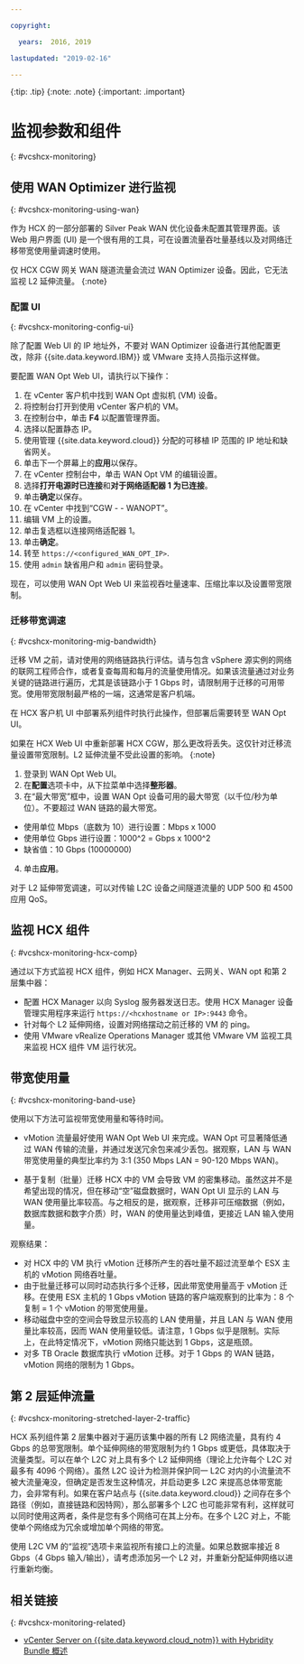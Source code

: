 ```yaml
---

copyright:

  years:  2016, 2019

lastupdated: "2019-02-16"

---
```


{:tip: .tip}
{:note: .note}
{:important: .important}

# 监视参数和组件
{: #vcshcx-monitoring}

## 使用 WAN Optimizer 进行监视
{: #vcshcx-monitoring-using-wan}

作为 HCX 的一部分部署的 Silver Peak WAN 优化设备未配置其管理界面。该 Web 用户界面 (UI) 是一个很有用的工具，可在设置流量吞吐量基线以及对网络迁移带宽使用量调速时使用。

仅 HCX CGW 网关 WAN 隧道流量会流过 WAN Optimizer 设备。因此，它无法监视 L2 延伸流量。
{:note}

### 配置 UI
{: #vcshcx-monitoring-config-ui}

除了配置 Web UI 的 IP 地址外，不要对 WAN Optimizer 设备进行其他配置更改，除非 {{site.data.keyword.IBM}} 或 VMware 支持人员指示这样做。   

要配置 WAN Opt Web UI，请执行以下操作：
1.	在 vCenter 客户机中找到 WAN Opt 虚拟机 (VM) 设备。
2.	将控制台打开到使用 vCenter 客户机的 VM。
3.	在控制台中，单击 **F4** 以配置管理界面。
4.	选择以配置静态 IP。
5.	使用管理 {{site.data.keyword.cloud}} 分配的可移植 IP 范围的 IP 地址和缺省网关。
6.	单击下一个屏幕上的**应用**以保存。
7.  在 vCenter 控制台中，单击 WAN Opt VM 的编辑设置。
8.	选择**打开电源时已连接**和**对于网络适配器 1 为已连接**。
9.	单击**确定**以保存。
10.	在 vCenter 中找到“CGW - <xxx> - WANOPT”。
11.	编辑 VM 上的设置。
12.	单击复选框以连接网络适配器 1。
13.	单击**确定**。
14.	转至 `https://<configured_WAN_OPT_IP>`.
15.	使用 `admin` 缺省用户和 `admin` 密码登录。

现在，可以使用 WAN Opt Web UI 来监视吞吐量速率、压缩比率以及设置带宽限制。

### 迁移带宽调速
{: #vcshcx-monitoring-mig-bandwidth}

迁移 VM 之前，请对使用的网络链路执行评估。请与包含 vSphere 源实例的网络的联网工程师合作，或者复查每周和每月的流量使用情况。如果该流量通过对业务关键的链路进行遍历，尤其是该链路小于 1 Gbps 时，请限制用于迁移的可用带宽。使用带宽限制最严格的一端，这通常是客户机端。

在 HCX 客户机 UI 中部署系列组件时执行此操作，但部署后需要转至 WAN Opt UI。

如果在 HCX Web UI 中重新部署 HCX CGW，那么更改将丢失。这仅针对迁移流量设置带宽限制。L2 延伸流量不受此设置的影响。
{:note}

1.	登录到 WAN Opt Web UI。
2.	在**配置**选项卡中，从下拉菜单中选择**整形器**。
3.	在“最大带宽”框中，设置 WAN Opt 设备可用的最大带宽（以千位/秒为单位）。不要超过 WAN 链路的最大带宽。     
  - 使用单位 Mbps（底数为 10）进行设置：Mbps x 1000
  - 使用单位 Gbps 进行设置：1000^2 = Gbps x 1000^2
  - 缺省值：10 Gbps (10000000)
4.	单击**应用**。

对于 L2 延伸带宽调速，可以对传输 L2C 设备之间隧道流量的 UDP 500 和 4500 应用 QoS。

## 监视 HCX 组件
{: #vcshcx-monitoring-hcx-comp}

通过以下方式监视 HCX 组件，例如 HCX Manager、云网关、WAN opt 和第 2 层集中器：

- 配置 HCX Manager 以向 Syslog 服务器发送日志。使用 HCX Manager 设备管理实用程序来运行 `https://<hcxhostname or
IP>:9443` 命令。
- 针对每个 L2 延伸网络，设置对网络摆动之前迁移的 VM 的 ping。
- 使用 VMware vRealize Operations Manager 或其他 VMware VM 监视工具来监视 HCX 组件 VM 运行状况。

## 带宽使用量
{: #vcshcx-monitoring-band-use}

使用以下方法可监视带宽使用量和等待时间。

- vMotion 流量最好使用 WAN Opt Web UI 来完成。WAN Opt 可显著降低通过 WAN 传输的流量，并通过发送冗余包来减少丢包。据观察，LAN 与 WAN 带宽使用量的典型比率约为 3:1 (350 Mbps LAN = 90-120 Mbps WAN)。

- 基于复制（批量）迁移 HCX 中的 VM 会导致 VM 的密集移动。虽然这并不是希望出现的情况，但在移动“空”磁盘数据时，WAN Opt UI 显示的 LAN 与 WAN 使用量比率较高。与之相反的是，据观察，迁移非可压缩数据（例如，数据库数据和数字介质）时，WAN 的使用量达到峰值，更接近 LAN 输入使用量。

观察结果：
- 对 HCX 中的 VM 执行 vMotion 迁移所产生的吞吐量不超过流至单个 ESX 主机的 vMotion 网络吞吐量。
- 由于批量迁移可以同时动态执行多个迁移，因此带宽使用量高于 vMotion 迁移。在使用 ESX 主机的 1 Gbps vMotion 链路的客户端观察到的比率为：8 个复制 = 1 个 vMotion 的带宽使用量。
- 移动磁盘中空的空间会导致显示较高的 LAN 使用量，并且 LAN 与 WAN 使用量比率较高，因而 WAN 使用量较低。请注意，1 Gbps 似乎是限制。实际上，在此特定情况下，vMotion 网络只能达到 1 Gbps，这是瓶颈。
- 对多 TB Oracle 数据库执行 vMotion 迁移。对于 1 Gbps 的 WAN 链路，vMotion 网络的限制为 1 Gbps。

## 第 2 层延伸流量
{: #vcshcx-monitoring-stretched-layer-2-traffic}

HCX 系列组件第 2 层集中器对于遍历该集中器的所有 L2 网络流量，具有约 4 Gbps 的总带宽限制。单个延伸网络的带宽限制为约 1 Gbps 或更低，具体取决于流量类型。可以在单个 L2C 对上具有多个 L2 延伸网络（理论上允许每个 L2C 对最多有 4096 个网络）。虽然 L2C 设计为检测并保护同一 L2C 对内的小流量流不被大流量淹没，但确定是否发生这种情况，并启动更多 L2C 来提高总体带宽能力，会非常有利。如果在客户站点与 {{site.data.keyword.cloud}} 之间存在多个路径（例如，直接链路和因特网），那么部署多个 L2C 也可能非常有利，这样就可以同时使用这两者，条件是您有多个网络可在其上分布。在多个 L2C 对上，不能使单个网络成为冗余或增加单个网络的带宽。

使用 L2C VM 的“监视”选项卡来监视所有接口上的流量。如果总数据率接近 8 Gbps（4 Gbps 输入/输出），请考虑添加另一个 L2 对，并重新分配延伸网络以进行重新均衡。


## 相关链接
{: #vcshcx-monitoring-related}

* [vCenter Server on {{site.data.keyword.cloud_notm}} with Hybridity Bundle 概述](/docs/services/vmwaresolutions/archiref/vcs?topic=vmware-solutions-vcs-hybridity-intro)   

